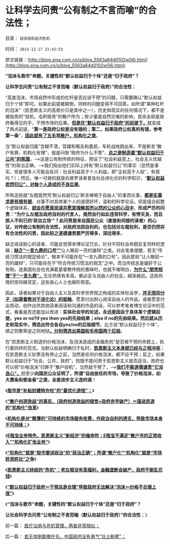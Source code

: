 # 让科学去问责“公有制之不言而喻”的合法性；

目录： `投资投机经济危机` 

时间： `2015-12-17 21:42:53` 

原文链接：[http://blog.sina.com.cn/s/blog_5563a64d0102w56i.html](http://blog.sina.com.cn/s/blog_5563a64d0102w56i.html)

**“泡沫与救市”命题，关键性的“默认权益归于个体”还是“归于政府”？**

**让科学去问责“公有制之不言而喻（默认权益归于政府）”的合法性**；

“高度泡沫，市场自然中形成的杠杆是否应该干预”的问題，只需要确认“默认权益归于个体”即可。如果此前提被颠倒，同样的问題变得不可回答。如所谓“某种杠杆的泡沫”（凯恩斯主义的高房价只是其中之一），历史和现实的任何情况下，都不是被指责的“投机，屯积居奇”的散户所为；除少量是自然灾难的影响，其余全部是政府看得见的手，干预市场的后果。[**但是在“默认权益归于政府”的前提下，**](../../../2015/12/15/若无体制裁撤在先，中国政府没有勇气“壮士断臂”；.md)就变成了两点前提，“**第一是政府公权是没有错的；第二，如果政府公权真的有错，参考第一条**”，[**因此就有了五毛骂散户，机构化之类**](../../../2015/12/14/“机构化”就是“股市要讲政治”的“政治正确”；.md)。

当“默认权益归属”含糊不清，官媒和喉舌和愚民，车轮战地跳出来，不是断言“散户有罪，机构化有理”，就是问咎“政府为什么不管”，[**总之是制造着“默认权益归于公共”的氛围**](../../../2015/12/12/“机构化”之绝对权力的贪婪，欲壑难填，及股神的为虎作伥.md)，——>这是公有制传统的特征，预设了“社会利益至上，社会主义优越性”的政治正确，——>我们指出他们实际上持有“默认权益归公”的事实（显然是事实，但是很多人可能会反问：社会利益高于个人利益，即“主权高于人权”，有错吗？）；然后，唯一可做的就是向普罗读者普及社会进化论的科学知识，“[**默认权益若然归公”，对每个人造成的不良后果**](../../../2015/12/10/“散户创造效益”的真实，“政府创造效益”的错觉.md)。

所有这些就“左棍竟然凭‘默认权益归公’断言棒喝于自由人”的事而论事，[**都是实事求是有根有据**](../../../2014/8/11/科学必须追求逻辑一致的实事求是.md)，对事不对具体某个人的道德好坏，温和的科学论证。但是组合起整个逻辑体系，[**就会在愿意阅读并愿意理解其所以然的公众的心目中**](../../../2014/4/18/中国人缺乏阅读的习惯和问疑的能力.md)，**形成严厉的问责：“为什么左棍及政府自利的代言人，竟然会行如此违背科学，有悖天良，而且损人不利已的‘政治立场’”？此问责是来自国民公众（直接和间接的读者）的心证，对传统公有制的合法性，对政府法团自利的，也包括对左棍权利，是否仍然存有合法性的问责，因此较之道德谴责要严厉得多，深远得多**。

缺乏阅读耐心的读者，可能会觉得本博论证冗长，针对不同社会命题反复同样的逻辑；[**缺乏“一言九鼎的口号”“**](../../../2014/5/26/偏好于口号的民粹和公知，容易被公仆阶级忽悠.md)让人眼前一亮的雄辩”之类。对此笔者提醒，若无“传统习惯法的既定结论”，根本不可能存在“一言九鼎的口号”。因此那些“让人眼前一亮的雄辩”，只可能存在于“符合传统习惯法的观念”之中。而当传统总是偏好于公有制，连美国社会也充满着基督教传统的愚昧时，也就不难明白，[**为什么“朋党相援”于“一言九鼎”，**](../../../2014/1/17/愚民，公知，个人主义者，各自的互动步骤；.md)无论热情有多高，都必定与自由人的社会，越渐越远。这些热情的信仰越坚定，这些良心人士也越形邪恶。

因此，读者如果对于自由人主义及其科学世界观之构成的实体社会学，[**并无信仰分子（如基督教对于进化论）的抵触**](../../../2013/12/11/对历史和现实的歪曲，掩盖了社会进化论的客观规律.md)，愿意付出耐心阅读自由人的作品，或者愿意付出劳动，创作出供其他读者阅读和沟通的作品的话，可以参考笔者博文论证中的范式，看看是否还能加以改进：**实体社会学的论述，永远是因自于具体某个逻辑前提，yes
or no?if yes then yes的先验结果；else if
no的先验结果。然后就从历史和现实中，筛选出符合各自yes/no的后验细节**。比方说“默认权益归于个体”，顺之则繁荣逆之则地狱[**，分别筛选出美国和毛帝国两个后验**](../../../2015/12/1/美国“自私自利”法制，抑制美元凯恩斯主义的恶性膨胀；.md)。

在“凯恩斯主义制造的价格泡沫，及泡沫造成的金融危机”是否被干预的命题上，执行着同样的范式。当默认权益明确归于私时，[**凯恩斯主义本身就已经与之相冲突**](../../../2015/12/3/凯恩斯主义损害中产阶级，直到中产阶级彻底消失；.md)；在凯恩斯主义钞票没有停止之前，当然是任何价格泡沫，都不应干预；反之，如果默认权益归于“社会，公共，政府”，则既不能问责于凯恩斯主义是否适当，政府也可以把“价格泡沫”归罪于“散户投机”，当然就干预了，——>[**我们不能道德谴责“它没良心”，**](../../../2010/6/27/道德自省即为善，道德律人必为恶,道德标榜则为邪.md)但至少**向国民公众证明了，所谓“自由放任的市场，导致了价格泡沫，如大萧条和郁金香”之类，全是进步主义造的谣**！

《[**股市是“补贴封建特许权”的“最优化途径”；**](../../../2015/12/9/股市是“补贴封建特许权”的“最优化途径”；.md)》

《[**“散户创造效益”的真实，（政府创造效益的错觉+政府赤字破产）＝国进民退的“机构化”改革**](../../../2015/12/10/“散户创造效益”的真实，“政府创造效益”的错觉.md)》

《[**机构化是对“微薄的”可持续的市场服务收费，作政治自利的透支，导致市场本身不可持续；**](../../../2015/12/12/“机构化”之绝对权力的贪婪，欲壑难填，及股神的为虎作伥.md)》

《[**E租宝业务特色，凯恩斯主义“新经济”的催命符；E租宝不满足“散户市的正常收入”“机构化扩张业务”**](../../../2015/12/13/“机构化扩张收入”要了E租宝的命；.md)》

《[**“机构化”就是“股市要讲政治”的“政治正确”；所谓“散户化”“机构化”就是“市场姓资姓社”之争**](../../../2015/12/14/“机构化”就是“股市要讲政治”的“政治正确”；.md)》

《[**凯恩斯主义终结的“危机”：老左棍没有高福利，金融垄断会破产，政府不能乱花钱**](../../../2015/12/15/若无体制裁撤在先，中国政府没有勇气“壮士断臂”；.md)》

《[**“默认权益归于政府＝干预总是合理”导致政府无法解决“泡沫＝价格不合理上涨”**](../../../2015/12/16/中世纪式“价格泡沫”和“政府干预有理”的传统习惯.md)》

《**“泡沫与救市”命题，关键性的“默认权益归于个体”还是“归于政府”？**

**让社会科学去问责“公有制之不言而喻（默认权益归于政府）”的合法性**；》

前一篇： [医疗治病与危机管理，两者非常相似；](../../../2015/12/19/医疗治病与危机管理，两者非常相似；.md)

后一篇： [若无体制裁撤在先，中国政府没有勇气“壮士断臂”；](../../../2015/12/15/若无体制裁撤在先，中国政府没有勇气“壮士断臂”；.md)

